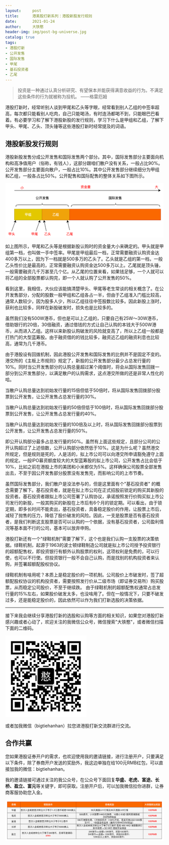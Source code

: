 ```yaml
---
layout:     post
title:      港美股打新系列：港股新股发行规则
date:       2021-01-24
author:     大铁憨
header-img: img/post-bg-universe.jpg
catalog: true
tags:
- 港股打新
- 公开发售
- 国际发售
- 甲尾
- 基石投资者
- 乙尾
---
```


> 投资是一种通过认真分析研究、有望保本并能获得满意收益的行为。不满足这些条件的行为就被称为投机。  ——格雷厄姆

港股打新时，经常听别人谈到甲尾和乙头等字眼，经常看到别人乙组的中签率超高，每次都只能看别人吃肉，自己只能喝汤，有时连汤都喝不到，只能眼巴巴看着。有必要学习和了解下港股新股的发行规则，学习下什么是甲组和乙组，了解下甲头、甲尾、乙头、顶头锤等这些港股打新时经常提及的词语。

## 港股新股发行规则
港股新股发售分成公开发售和国际发售两个部分。其中，国际发售部分主要面向机构和高净值用户（俗称，有钱人），这部分跟咱们散户没有关系，一般占比90%。公开发售部分主要面向散户，一般占比10%。其中公开发售部分继续细分为甲组和乙组，一般各占比50%。公开配售和国际配售的整体关系如下图所示。

![](/img/2021-01-24/ganggu_faxing_guize.png)

如上图所示，甲尾和乙头等是根据新股认购时的资金量大小来确定的。甲头就是甲组第一档，也叫做一手中签率。甲尾是甲组最后一档，正常需要融资认购资金达400多万以上，因为下一档就是500多万的乙头了。乙头就是乙组的第一档，一般乙头性价比是最高的，正常需要融资认购资金达500多万以上。乙尾就是顶头锤，一般需要融资几千万甚至几个亿。从乙尾的位置来看，如果钱足够，一个人就可以将乙组的全部股票都认购完，即一个人就认购了公开发售的50%。

看到这里，我相信，大伙应该能搞清楚甲头、甲尾等老生常谈的相关概念了。在公开发售部分，分配的股数一般甲组和乙组各占一半，但由于乙组准入门槛比较高，通常人数较少，因为股多人少，所以乙组往往中签股数比较多。因此新股上涨时，获利也比较多，同样在新股破发时，损失也是比较多的。

虽然我们没有500W港币，但也是可以上乙组的，只要自己有25W～30W港币，借助银行的20倍，30倍融资，通过借钱的方式让自己认购的本钱大于500W港币，从而进入乙组。这样以来新股认购破发的风险就变高了，所以上乙组一般都是打热门的大型蓝筹股。由于融资借的的钱比较多，融资近乙组的融资利息也比较高，通常为几千港币。

由于港股设有回拨机制，因此港股公开发售和国际发售的比例并不是固定不变的。港交所的《主板上市规则》规定了，新股的公开发售部分最少占总发行量的10%。同时当公开发售部分的认购总量超过某个阈值时，将会从国际发售回拨一部分到公开发售部分，以满足散户的认购需求，这点港交所做的还是非常人性化的哈。

当散户认购总量达到初始发行量的15倍但低于50倍时，将从国际发售回拨部分股票到公开发售，让公开发售占总发行量的30%。

当散户认购总量达到初始发行量的50倍但低于100倍时，将从国际发售回拨部分股票到公开发售，让公开发售占总发行量的40%。

当散户认购总量达到初始发行量的100倍及以上时，将从国际发售回拨部分股票到公开发售，让公开发售占总发行量的50%。

即公开认购部分最多占总发行量的50%。虽然有上面这些规定，且部分公司的公开认购超过了上述倍数，公开认购部分依然低于10%。这是为什么呢？虽然港交所规定，但是规则是死的，人是活的，拟上市公司可以向港交所申请豁免遵守上面的规定。一般IPO募资额度较大的大型蓝筹股的拟上市公司，公开发售占比会低于10%，比如之前在港股上市的美团和小米都仅为5%。这样确保公司股票全部发售出去，不至于因公开发售部分股票没有发售完，而影响公司的上市节奏。

虽然国际发售部分，我们散户是没法参与的，但是这里面有个"基石投资者" 的概念需要了解下。基石投资者，就是在拟上市公司在正式招股前锁定的购买其新股的投资者。基石投资者跟拟上市公司签署了认购协议，承诺按照发行价购买拟上市公司发行的新股，一般其购买的新股在上市后有6个月的锁定期。可以看出，由于锁定期，即多长时间不能卖出，基石投资者，具备稳定股价的作用，让股票上市后，减轻了抛售的压力，降低了股价破发的风险。因此，一支是股票是否有基石投资者，是我们判断这支股票是否可以认购的一个依据，没有基石投资者，公司盈利情况等基本面不行的公司，基本可以放弃申购。

港股打新还有一个"绿鞋机制"需要了解下，这个也是我们认购一支股票的决策依据。绿鞋机制，起源于1963的波士顿绿鞋制造公司就是拟上市公司授予投资银行的超额配售权，即投资银行有额外认购股票的权利，这项权利是免费的，可以行使，也可以不行使。但投资银行一般不会自己认购，而是找别的机构投资者来认购，并签署超额配股权协议。

绿鞋机制有啥用呢？本质上是稳定股价的一项机制。公司股价上市破发时，签了超额配股权协议的机构投资者，需要按照发行价从二级市场（即证券交易所）购买股票，从而稳定公司股价，不至于继续跌。 由于绿鞋机制的超额配售权通常占总发行量的15%左右，如果股价破发太多，也没啥用了。但在一般情况下，只要不破发过多，还是能稳定股价的，因此依然可以作为我们打新选股的决策依据。

------------------

接下来我会继续分享港股打新的选股和认购等方面的相关知识，如果您对港股打新感兴趣或者心动了，欢迎关注的我微信公众号，微信搜索"大铁憨"，或者微信扫描下面的二维码。


![大铁憨](/img/qrcode_for_gh_datiehanhan.jpg)

或者加我微信（bigtiehanhan）拉您进港股打新交流群进行交流。

## 合作共赢

您如果港股证券开户的需求，也欢迎使用我的邀请链接，进行注册开户，只要满足以下条件，除了券商开户发送的奖励外，我这边单独在给100元RMB红包，可以直接加我的微信：bigtiehanhan。

我的邀请链接可通过关注的我公众号，在公众号下面回复**华盛、老虎、富途、长桥、盈立、富元**等关键字，即可获取。注册开户后，可以加我微信拉你进群，让券商客服协助您入金。

![](/img/2021-01-16/ganggu_rujintiaojian.png)




